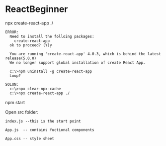 # ReactBeginner

  npx create-react-app ./
  
    ERROR:
      Need to install the folloing packages:
        create-react-app
      ok to proceed? (Y)y

      You are running 'create-react-app' 4.0.3, which is behind the latest release(5.0.0)
      We no longer support global installation of create React App.

      c:\>npm uninstall -g create-react-app
      Loop?

    SOLUN:
      c:\>npx clear-npx-cache
      c:\>npx create-react-app ./
      
  npm start

  Open src folder:
  
    index.js --this is the start point
    
    App.js  -- contains fuctional components
    
    App.css -- style sheet
